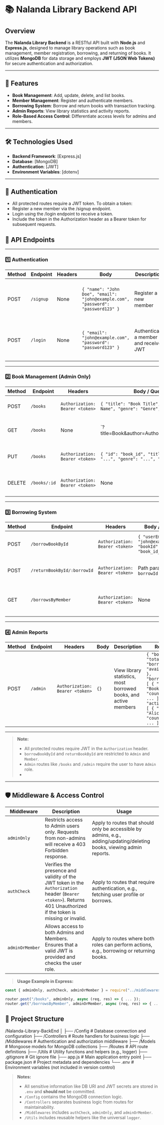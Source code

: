 # 📚 Nalanda Library Backend API

## Overview

The **Nalanda Library Backend** is a RESTful API built with **Node.js** and **Express.js**, designed to manage library operations such as book management, member registration, borrowing, and returning of books. It utilizes **MongoDB** for data storage and employs **JWT (JSON Web Tokens)** for secure authentication and authorization.

---

## 🚀 Features

- **Book Management**: Add, update, delete, and list books.
- **Member Management**: Register and authenticate members.
- **Borrowing System**: Borrow and return books with transaction tracking.
- **Admin Reports**: View library statistics and activity reports.
- **Role-Based Access Control**: Differentiate access levels for admins and members.

---

## 🛠️ Technologies Used

- **Backend Framework**: [Express.js]
- **Database**: [MongoDB]
- **Authentication**: [JWT]
- **Environment Variables**: [dotenv]

---


## 🔐 Authentication

- All protected routes require a JWT token. To obtain a token:
- Register a new member via the /signup endpoint.
- Login using the /login endpoint to receive a token.
- Include the token in the Authorization header as a Bearer token for subsequent requests.


## 📌 API Endpoints

---

### 1️⃣ Authentication

| Method | Endpoint | Headers | Body | Description | Response |
|--------|----------|---------|------|-------------|----------|
| POST | `/signup` | None | `{ "name": "John Doe", "email": "john@example.com", "password": "password123" }` | Register a new member | `{ "user": { "id": "...", "name": "...", "email": "...", "role": "Member" }, "token": "jwt_token_here" }` |
| POST | `/login` | None | `{ "email": "john@example.com", "password": "password123" }` | Authenticate a member and receive JWT | `{ "user": { "id": "...", "name": "...", "email": "...", "role": "Member" }, "token": "jwt_token_here" }` |

---

### 2️⃣ Book Management (Admin Only)

| Method | Endpoint | Headers | Body / Query Params | Description | Response |
|--------|----------|---------|-------------------|-------------|----------|
| POST | `/books` | `Authorization: Bearer <token>` | `{ "title": "Book Title", "author": "Author Name", "genre": "Genre", "copies": 5 }` | Add a new book | `{ "message": "Book added successfully" }` |
| GET | `/books` | None | `?title=Book&author=Author&genre=Genre&sort=asc|desc&page=1&limit=10` | List all books with optional filters, sorting & pagination | `{ "total": 100, "page": 1, "pages": 10, "books": [ ... ] }` |
| PUT | `/books` | `Authorization: Bearer <token>` | `{ "id": "book_id", "title": "...", "author": "...", "genre": "...", "copies": 10 }` | Update an existing book | `{ "message": "Book updated successfully", "book": { ... } }` |
| DELETE | `/books/:id` | `Authorization: Bearer <token>` | None | Delete a book by ID | `{ "message": "Book deleted successfully", "book": { ... } }` |

---

### 3️⃣ Borrowing System

| Method | Endpoint | Headers | Body / Params | Description | Response |
|--------|----------|---------|---------------|-------------|----------|
| POST | `/borrowBookById` | `Authorization: Bearer <token>` | `{ "userEmail": "john@example.com", "bookId": "book_id_here" }` | Borrow a book by ID | `{ "message": "Book borrowed successfully", "borrow": { ... } }` |
| POST | `/returnBookById/:borrowId` | `Authorization: Bearer <token>` | Path param: `borrowId` | Return a borrowed book by borrow ID | `{ "message": "Book returned successfully" }` |
| GET | `/borrowsByMember` | `Authorization: Bearer <token>` | None | List all borrowed books by the authenticated member | `[ { "book": { ... }, "borrowDate": "date_here" }, ... ]` |

---

### 4️⃣ Admin Reports

| Method | Endpoint | Headers | Body | Description | Response |
|--------|----------|---------|------|-------------|----------|
| POST | `/admin` | `Authorization: Bearer <token>` | `{}` | View library statistics, most borrowed books, and active members | `{ "bookStats": { "total": 120, "borrowed": 55, "available": 65 }, "borrowedBooks": [ { "title": "Book One", "count": 35 }, ... ], "activeMembers": [ { "name": "Alice", "count": 18 }, ... ] }` |

---

> **Note:**  
> - All protected routes require JWT in the `Authorization` header.  
> - `borrowBookById` and `returnBookById` are restricted to `Admin` and `Member`.  
> - `Admin` routes like `/books` and `/admin` require the user to have `Admin` role.
> - 
---





## 🛡️ Middleware & Access Control

| Middleware | Description | Usage |
|------------|------------|-------|
| `adminOnly` | Restricts access to Admin users only. Requests from non-admins will receive a 403 Forbidden response. | Apply to routes that should only be accessible by admins, e.g., adding/updating/deleting books, viewing admin reports. |
| `authCheck` | Verifies the presence and validity of the JWT token in the `Authorization` header (`Bearer <token>`). Returns 401 Unauthorized if the token is missing or invalid. | Apply to routes that require authentication, e.g., fetching user profile or borrows. |
| `adminOrMember` | Allows access to both Admins and Members. Ensures that a valid JWT is provided and checks the user role. | Apply to routes where both roles can perform actions, e.g., borrowing or returning books. |

> **Usage Example in Express:**
```javascript
const { adminOnly, authCheck, adminOrMember } = require("../middlewares/Auth");

router.post("/books", adminOnly, async (req, res) => { ... });
router.get("/borrowsByMember", adminOrMember, async (req, res) => { ... });
```


## 📁 Project Structure

/Nalanda-Library-BackEnd
│
├── /Config          # Database connection and configuration
├── /Controllers     # Route handlers for business logic
├── /Middlewares     # Authentication and authorization middleware
├── /Models          # Mongoose models for MongoDB collections
├── /Routes          # API route definitions
├── /Utils           # Utility functions and helpers (e.g., logger)
├── .gitignore       # Git ignore file
├── app.js           # Main application entry point
├── package.json     # Project metadata and dependencies
└── .env             # Environment variables (not included in version control)

> **Notes:**  
> - All sensitive information like DB URI and JWT secrets are stored in `.env` and **should not** be committed.  
> - `/Config` contains the MongoDB connection logic.  
> - `/Controllers` separates business logic from routes for maintainability.  
> - `/Middlewares` includes `authCheck`, `adminOnly`, and `adminOrMember`.  
> - `/Utils` includes reusable helpers like the universal `logger`.

